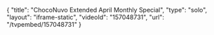 {
    "title": "ChocoNuvo Extended April Monthly Special",
    "type": "solo",
    "layout": "iframe-static",
    "videoId": "157048731",
    "url": "\/tvpembed\/157048731"
}